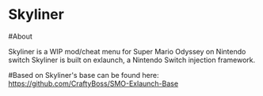 # Skyliner
 
#About

Skyliner is a WIP mod/cheat menu for Super Mario Odyssey on Nintendo switch
Skyliner is built on exlaunch, a Nintendo Switch injection framework. 


#Based on
Skyliner's base can be found here:
https://github.com/CraftyBoss/SMO-Exlaunch-Base
